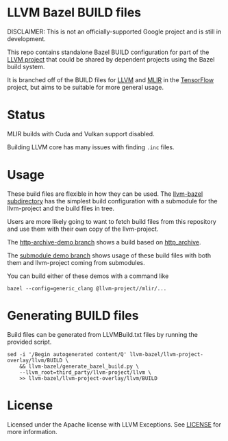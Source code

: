 # LLVM Bazel BUILD files

DISCLAIMER: This is not an officially-supported Google project and is still in
development.

This repo contains standalone Bazel BUILD configuration for part  of the
[LLVM project](http://llvm.org/) that could be shared by dependent projects
using the Bazel build system.

It is branched off of the BUILD files for
[LLVM](https://github.com/tensorflow/tensorflow/blob/master/third_party/llvm/llvm.autogenerated.BUILD)
and [MLIR](https://github.com/tensorflow/tensorflow/blob/master/third_party/mlir/BUILD)
in the [TensorFlow](http://tensorflow.org) project, but aims to be
suitable for more general usage.

# Status

MLIR builds with Cuda and Vulkan support disabled.

Building LLVM core has many issues with finding `.inc` files.

# Usage

These build files are flexible in how they can be used. The
[llvm-bazel subdirectory](./llvm-bazel) has the simplest build configuration
with a submodule for the llvm-project and the build files in tree.

Users are more likely going to want to fetch build files from this repository
and use them with their own copy of the llvm-project.

The
[http-archive-demo branch](https://github.com/google/llvm-bazel/tree/http-archive-demo/http-archive-demo)
shows a build based on
[http_archive](https://docs.bazel.build/versions/master/repo/http.html#http_archive).

The
[submodule demo branch](https://github.com/google/llvm-bazel/tree/submodule-demo/submodule-demo)
shows usage of these build files with both them and llvm-project coming from
submodules.

You can build either of these demos with a command like

```shell
bazel --config=generic_clang @llvm-project//mlir/...
```

# Generating BUILD files

Build files can be generated from LLVMBuild.txt files by running the provided
script.

```shell
sed -i '/Begin autogenerated content/Q' llvm-bazel/llvm-project-overlay/llvm/BUILD \
    && llvm-bazel/generate_bazel_build.py \
    --llvm_root=third_party/llvm-project/llvm \
    >> llvm-bazel/llvm-project-overlay/llvm/BUILD

```

# License
Licensed under the Apache license with LLVM Exceptions. See [LICENSE](LICENSE)
for more information.
